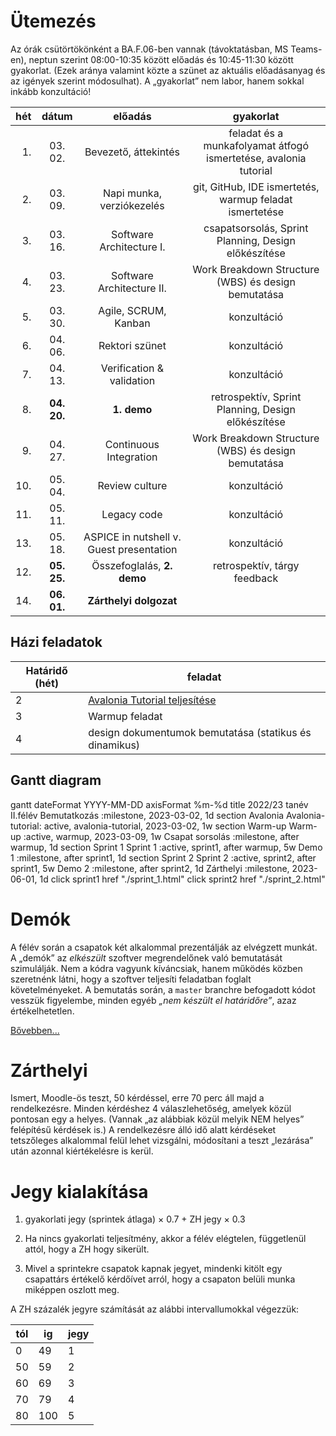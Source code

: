# Ütemezés

Az órák csütörtökönként a BA.F.06-ben vannak (távoktatásban, MS Teams-en), neptun szerint 08:00-10:35 között előadás és 10:45-11:30 között gyakorlat. (Ezek aránya valamint közte a szünet az aktuális előadásanyag és az igények szerint módosulhat). A „gyakorlat” nem labor, hanem sokkal inkább konzultáció!

|hét |dátum      |előadás                    |gyakorlat                                                               |
|---:|:---------:|:-------------------------:|:----------------------------------------------------------------------:|
|  1.|  03. 02.  | Bevezető, áttekintés      | feladat és a munkafolyamat átfogó ismertetése, avalonia tutorial       |
|  2.|  03. 09.  | Napi munka, verziókezelés | git, GitHub, IDE ismertetés, warmup feladat ismertetése                |
|  3.|  03. 16.  | Software Architecture I.  | csapatsorsolás, Sprint Planning, Design előkészítése                   |
|  4.|  03. 23.  | Software Architecture II. | Work Breakdown Structure (WBS) és design bemutatása                    |
|  5.|  03. 30.  | Agile, SCRUM, Kanban      | konzultáció                                                            |
|  6.|  04. 06.  | Rektori szünet            | konzultáció                                                            |
|  7.|  04. 13.  | Verification & validation | konzultáció                                                            |
|  8.|**04. 20.**| **1. demo**               | retrospektív, Sprint Planning, Design előkészítése                     |
|  9.|  04. 27.  | Continuous Integration    | Work Breakdown Structure (WBS) és design bemutatása                    |
| 10.|  05. 04.  | Review culture            | konzultáció                                                            |
| 11.|  05. 11.  | Legacy code               | konzultáció                                                            |
| 13.|  05. 18.  | ASPICE in nutshell v. Guest presentation        | konzultáció                                                            |
| 12.|**05. 25.**| Összefoglalás, **2. demo**| retrospektív, tárgy feedback                                           |
| 14.|**06. 01.**| **Zárthelyi dolgozat**    |                                                                        |


## Házi feladatok

Határidő (hét)| feladat
---|--------
2  | [Avalonia Tutorial teljesítése](https://docs.avaloniaui.net/tutorials/todo-list-app)
3  | Warmup feladat
4  | design dokumentumok bemutatása (statikus és dinamikus)
 

## Gantt diagram

<div class="mermaid">
    gantt
    dateFormat  YYYY-MM-DD
    axisFormat  %m-%d
    title 2022/23 tanév II.félév
    Bemutatkozás :milestone, 2023-03-02, 1d
    section Avalonia
        Avalonia-tutorial: active, avalonia-tutorial, 2023-03-02, 1w
    section Warm-up
        Warm-up :active, warmup, 2023-03-09, 1w
    Csapat sorsolás :milestone, after warmup, 1d
    section Sprint 1
        Sprint 1 :active, sprint1, after warmup, 5w
    Demo 1 :milestone, after sprint1, 1d
    section Sprint 2
        Sprint 2 :active, sprint2, after sprint1, 5w
    Demo 2 :milestone, after sprint2, 1d
    Zárthelyi :milestone, 2023-06-01, 1d
    click sprint1 href "./sprint_1.html"
    click sprint2 href "./sprint_2.html"
</div>


<!--
# Házi feladat - 1. hét

1. GitHub fiók létrehozása
    * ha még nincs
2. 11 JDK telepítése, mivel a szoftvert Java nyelven kell elkészíteni
    * ha nincs fönt
3. Fejlesztőkörnyezet telepítése és beállítása
    * IntelliJ IDEA az ajánlott és támogatott eszköz
4. Git és GitHub oktatóanyagok elolvasása
    * ha vannak hiányosságok
    * az órán nincs idő szájbarágósan git használatot oktatni, erre vannak interaktív oktatófelületek
    * ez mindenkinek egyéni felelőssége, ám ha konkrét kérdések merülnek fel, akkor ezekre természetesen kitérünk
5. Git repó klónozása
6. Kód futtatása a futtató- és a fejlesztőkörnyezet beállításainak tesztelése céljából
7. A jegyzet és az abban taglalt segédanyagok megismerése
8. Az elkészítendő szoftver átgondolása (lásd readme), statikus és dinamikus modell elkészítése komponens szinten
    * Ennek terjedelme (az órái példa alapján): egy absztrakciós szint a négyfelé bontás (kb. user story szint), és egy az ez alatti egyel, minden komponens még egy kibontása, kb. egyenrangú komponensek létrehozására - osztály szintre nem mennék le, még ha a végén ezekből akár osztály is lesz. Szóval kettő struktúra, kettő dinamikus viselkedést leíró diagram, egy magasabb és egy alacsonyabb absztrakciós szinten. Hogy konkrétan hány building block, azt mindenkinek "érzésre" kell megállapítania, ezért szubjektív az architektúra.
    * Ez egy egyéni feladat, hiszen még nincsenek csapatok. Az elkészítéshez javasolt eszközök: MS Visio, https://www.draw.io/.
    * Az elkészült diagramoknak a következő órán bemutatható állapotban kell lenniük.
-->



# Demók

A félév során a csapatok két alkalommal prezentálják az elvégzett munkát. A „demók” az _elkészült_ szoftver megrendelőnek való bemutatását szimulálják. Nem a kódra vagyunk kíváncsiak, hanem működés közben szeretnénk látni, hogy a szoftver teljesíti feladatban foglalt követelményeket.
A bemutatás során, a `master` branchre befogadott kódot vesszük figyelembe, minden egyéb _„nem készült el határidőre”_, azaz értékelhetetlen.

[Bővebben...](demo.md)


# Zárthelyi

Ismert, Moodle-ös teszt, 50 kérdéssel, erre 70 perc áll majd a rendelkezésre. Minden kérdéshez 4 válaszlehetőség, amelyek közül pontosan egy a helyes. (Vannak „az alábbiak közül melyik NEM helyes” felépítésű kérdések is.) A rendelkezésre álló idő alatt kérdéseket tetszőleges alkalommal felül lehet vizsgálni, módosítani a teszt „lezárása” után azonnal kiértékelésre is kerül.


# Jegy kialakítása

1. gyakorlati jegy (sprintek átlaga) × 0.7 + ZH jegy × 0.3

2. Ha nincs gyakorlati teljesítmény, akkor a félév elégtelen, függetlenül attól, hogy a ZH hogy sikerült.
3. Mivel a sprintekre csapatok kapnak jegyet, mindenki kitölt egy csapattárs értékelő kérdőívet arról, hogy a csapaton belüli munka miképpen oszlott meg.

A ZH százalék jegyre számítását az alábbi intervallumokkal végezzük:

tól | ig | jegy
-- | --- | --
 0 |  49 | 1
50 |  59 | 2
60 |  69 | 3
70 |  79 | 4
80 | 100 | 5
